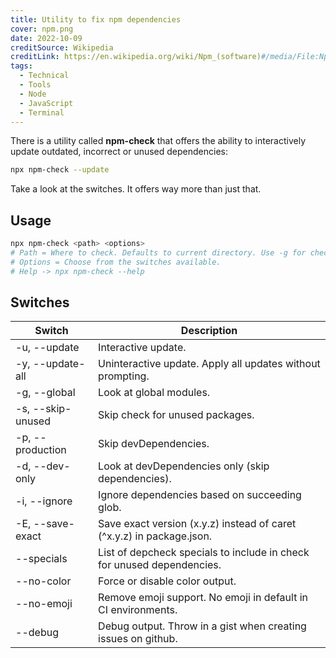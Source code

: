 ```yaml
---
title: Utility to fix npm dependencies
cover: npm.png
date: 2022-10-09
creditSource: Wikipedia
creditLink: https://en.wikipedia.org/wiki/Npm_(software)#/media/File:Npm-logo.svg
tags:
  - Technical
  - Tools
  - Node
  - JavaScript
  - Terminal
---
```


There is a utility called **npm-check** that offers the ability to interactively update outdated, incorrect or unused dependencies:

```bash
npx npm-check --update
```

Take a look at the switches. It offers way more than just that.

## Usage

```bash
npx npm-check <path> <options>
# Path = Where to check. Defaults to current directory. Use -g for checking global modules.
# Options = Choose from the switches available.
# Help -> npx npm-check --help
```

## Switches

| Switch            | Description                                                            |
| ----------------- | ---------------------------------------------------------------------- |
| -u, --update      | Interactive update.                                                    |
| -y, --update-all  | Uninteractive update. Apply all updates without prompting.             |
| -g, --global      | Look at global modules.                                                |
| -s, --skip-unused | Skip check for unused packages.                                        |
| -p, --production  | Skip devDependencies.                                                  |
| -d, --dev-only    | Look at devDependencies only (skip dependencies).                      |
| -i, --ignore      | Ignore dependencies based on succeeding glob.                          |
| -E, --save-exact  | Save exact version (x.y.z) instead of caret (^x.y.z) in package.json.  |
| --specials        | List of depcheck specials to include in check for unused dependencies. |
| --no-color        | Force or disable color output.                                         |
| --no-emoji        | Remove emoji support. No emoji in default in CI environments.          |
| --debug           | Debug output. Throw in a gist when creating issues on github.          |

